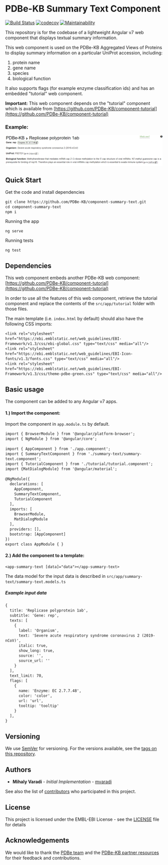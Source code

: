 PDBe-KB Summary Text Component
=
[![Build Status](https://www.travis-ci.com/PDBe-KB/component-summary-text.svg?branch=main)](https://www.travis-ci.com/PDBe-KB/component-summary-text)
[![codecov](https://codecov.io/gh/PDBe-KB/component-summary-text/branch/main/graph/badge.svg?token=XGRVGF9LDY)](https://codecov.io/gh/PDBe-KB/component-summary-text)
[![Maintainability](https://api.codeclimate.com/v1/badges/c757f22f7c1635df3ef8/maintainability)](https://codeclimate.com/github/PDBe-KB/component-summary-text/maintainability)

This repository is for the codebase of a lightweight Angular v7 web component that displays textual summary information. 

This web component is used on the PDBe-KB Aggregated Views of Proteins to display summary information on a particular UniProt accession, including: 
1. protein name 
2. gene name 
3. species
4. biological function 

It also supports flags (for example enzyme classification ids) and has an embedded "tutorial" web component.

**Important:** This web component depends on the "tutorial" component which is available from [https://github.com/PDBe-KB/component-tutorial](https://github.com/PDBe-KB/component-tutorial)

### Example:

<img src="https://raw.githubusercontent.com/PDBe-KB/component-summary-text/main/pdbe-kb-summary-text.png">

## Quick Start

Get the code and install dependencies
```
git clone https://github.com/PDBe-KB/component-summary-text.git
cd component-summary-text
npm i
```

Running the app
```
ng serve
```

Running tests
```
ng test
```

## Dependencies

This web component embeds another PDBe-KB web component: [https://github.com/PDBe-KB/component-tutorial](https://github.com/PDBe-KB/component-tutorial)

In order to use all the features of this web component, retrieve the tutorial component and replace the contents of the `src/app/tutorial` folder with those files.

The main template (i.e. `index.html` by default) should also have the following CSS imports:
```angular2html
<link rel="stylesheet" href="https://ebi.emblstatic.net/web_guidelines/EBI-Framework/v1.3/css/ebi-global.css" type="text/css" media="all"/>
<link rel="stylesheet" href="https://ebi.emblstatic.net/web_guidelines/EBI-Icon-fonts/v1.3/fonts.css" type="text/css" media="all"/>
<link rel="stylesheet" href="https://ebi.emblstatic.net/web_guidelines/EBI-Framework/v1.3/css/theme-pdbe-green.css" type="text/css" media="all"/>
```

## Basic usage

The component can be added to any Angular v7 apps.

#### 1.) Import the component:

Import the component in `app.module.ts` by default.
```
import { BrowserModule } from '@angular/platform-browser';
import { NgModule } from '@angular/core';

import { AppComponent } from './app.component';
import { SummaryTextComponent } from './summary-text/summary-text.component';
import { TutorialComponent } from './tutorial/tutorial.component';
import {MatDialogModule} from '@angular/material';

@NgModule({
  declarations: [
    AppComponent,
    SummaryTextComponent,
    TutorialComponent
  ],
  imports: [
    BrowserModule,
    MatDialogModule
  ],
  providers: [],
  bootstrap: [AppComponent]
})
export class AppModule { }

```

#### 2.) Add the component to a template:
```angular2html
<app-summary-text [data]="data"></app-summary-text>
```

The data model for the input data is described in 
`src/app/summary-text/summary-text.models.ts`

##### Example input data

```angular2html
{
  title: 'Replicase polyprotein 1ab',
  subtitle: 'Gene: rep',
  texts: [
    {
      label: 'Organism',
      text: 'Severe acute respiratory syndrome coronavirus 2 (2019-nCoV)',
      italic: true,
      show_long: true,
      source: '',
      source_url: ''
    }
  ],
  text_limit: 70,
  flags: [
    {
      name: 'Enzyme: EC 2.7.7.48',
      color: 'color',
      url: 'url',
      tooltip: 'tooltip'
    }
  ],
}
```

## Versioning

We use [SemVer](http://semver.org/) for versioning. For the versions available, see the [tags on this repository](https://github.com/PDBe-KB/component-summary-text/tags).

## Authors

* **Mihaly Varadi** - *Initial Implementation* - [mvaradi](https://github.com/mvaradi)

See also the list of [contributors](https://github.com/PDBe-KB/component-summary-text/contributors) who participated in this project.

## License

This project is licensed under the EMBL-EBI License - see the [LICENSE](LICENSE) file for details

## Acknowledgements

We would like to thank the [PDBe team](https://www.pdbe.org) and the [PDBe-KB partner resources](https://github.com/PDBe-KB/pdbe-kb-manual/wiki/PDBe-KB-Annotations) for their feedback and contributions.
